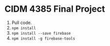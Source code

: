 # CIDM 4385 Final Project
1. Pull code.
2. `npm install`
3. `npm install --save firebase`
4. `npm install -g firebase-tools`